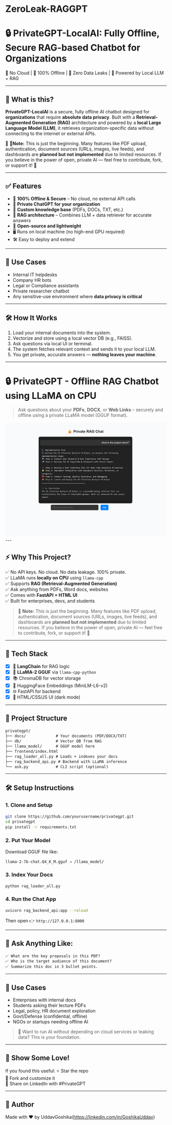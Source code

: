   # ZeroLeak-RAGGPT


# 🔒 PrivateGPT-LocalAI: Fully Offline, Secure RAG-based Chatbot for Organizations

🚫 No Cloud | 🚀 100% Offline | 🔐 Zero Data Leaks | 🧠 Powered by Local LLM + RAG

---

## 🌟 What is this?

**PrivateGPT-LocalAI** is a secure, fully offline AI chatbot designed for **organizations** that require **absolute data privacy**. Built with a **Retrieval-Augmented Generation (RAG)** architecture and powered by a **local Large Language Model (LLM)**, it retrieves organization-specific data without connecting to the internet or external APIs.

🚧 🔴**Note:** This is just the beginning. Many features like PDF upload, authentication, document sources (URLs, images, live feeds), and dashboards are **planned but not implemented** due to limited resources. If you believe in the power of open, private AI — feel free to contribute, fork, or support it! 💪

---

## ✅ Features

- 🔐 **100% Offline & Secure** – No cloud, no external API calls
- 🏢 **Private ChatGPT for your organization**
- 📁 **Custom knowledge base** (PDFs, DOCs, TXT, etc.)
- 🧠 **RAG architecture** – Combines LLM + data retriever for accurate answers
- 🧱 **Open-source and lightweight**
- 🖥️ Runs on local machine (no high-end GPU required)
- 🛠️ Easy to deploy and extend

---

## 🚀 Use Cases

- Internal IT helpdesks
- Company HR bots
- Legal or Compliance assistants
- Private researcher chatbot
- Any sensitive-use environment where **data privacy is critical**

---

## 🛠️ How It Works

1. Load your internal documents into the system.
2. Vectorize and store using a local vector DB (e.g., FAISS).
3. Ask questions via local UI or terminal.
4. The system fetches relevant context and sends it to your local LLM.
5. You get private, accurate answers — **nothing leaves your machine**.

---

# 🔒 PrivateGPT - Offline RAG Chatbot using LLaMA on CPU

> Ask questions about your **PDFs**, **DOCX**, or **Web Links** – securely and offline using a private LLaMA model (GGUF format).

<img src="https://raw.githubusercontent.com/UddavGoshika/ZeroLeak-RAGGPT/refs/heads/main/privateRag.png">
---

## ⚡ Why This Project?

✅ No API keys. No cloud. No data leakage. 100% private.  
✅ LLaMA runs **locally on CPU** using `llama-cpp`  
✅ Supports **RAG (Retrieval-Augmented Generation)**  
✅ Ask anything from PDFs, Word docs, websites  
✅ Comes with **FastAPI + HTML UI**  
✅ Built for enterprises, devs, and students

> 🚧 **Note:** This is just the beginning. Many features like PDF upload, authentication, document sources (URLs, images, live feeds), and dashboards are **planned but not implemented** due to limited resources. If you believe in the power of open, private AI — feel free to contribute, fork, or support it! 💪

---

## 🧠 Tech Stack

- [x] 🔗 **LangChain** for RAG logic
- [x] 🧠 **LLaMA-2 GGUF** via `llama-cpp-python`
- [x] 📚 ChromaDB for vector storage
- [x] 📝 HuggingFace Embeddings (MiniLM-L6-v2)
- [x] 🌐 FastAPI for backend
- [x] 💬 HTML/CSS/JS UI (dark mode)

---



## 📂 Project Structure

```
privategpt/
├── docs/             # Your documents (PDF/DOCX/TXT)
├── db/               # Vector DB from RAG
├── llama_model/      # GGUF model here
├── frontend/index.html
├── rag_loader_all.py # Loads + indexes your docs
├── rag_backend_api.py # Backend with LLaMA inference
└── ask.py            # CLI script (optional)
```

---

## 🛠 Setup Instructions

### 1. Clone and Setup
```bash
git clone https://github.com/yourusername/privategpt.git
cd privategpt
pip install -r requirements.txt
```

### 2. Put Your Model
Download GGUF file like:
```bash
llama-2-7b-chat.Q4_K_M.gguf → /llama_model/
```

### 3. Index Your Docs
```bash
python rag_loader_all.py
```

### 4. Run the Chat App
```bash
uvicorn rag_backend_api:app --reload
```
Then open 👉 `http://127.0.0.1:8000`

---

## 🤖 Ask Anything Like:
```txt
✅ What are the key proposals in this PDF?
✅ Who is the target audience of this document?
✅ Summarize this doc in 3 bullet points.
```

---

## 🔐 Use Cases
- Enterprises with internal docs
- Students asking their lecture PDFs
- Legal, policy, HR document exploration
- Govt/Defense (confidential, offline)
- NGOs or startups needing offline AI

> 🧠 Want to run AI without depending on cloud services or leaking data? This is your foundation.

---

## 📣 Show Some Love!

If you found this useful:
⭐ Star the repo  
🍴 Fork and customize it  
🚀 Share on LinkedIn with #PrivateGPT

---

## 👋 Author
Made with ❤️ by UddavGoshika(https://linkedin.com/in/GoshikaUddav)


